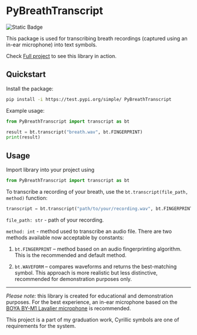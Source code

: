 # PyBreathTranscript
![Static Badge](https://img.shields.io/badge/testpypi-0.1.0-blue?link=https%3A%2F%2Ftest.pypi.org%2Fproject%2FPyBreathTranscript%2F0.1.0a1%2F)


This package is used for transcribing breath recordings (captured using an in-ear microphone) into text symbols.

Check [Full project](https://github.com/ilya-shlom/breathing-analysis) to see this library in action.

## Quickstart

Install the package:

```bash
pip install -i https://test.pypi.org/simple/ PyBreathTranscript
```

Example usage:

```python
from PyBreathTranscript import transcript as bt

result = bt.transcript("breath.wav", bt.FINGERPRINT)
print(result)
```

## Usage

Import library into your project using

```python
from PyBreathTranscript import transcript as bt
```

To transcribe a recording of your breath, use the `bt.transcript(file_path, method)` function:

```python
transcript = bt.transcript("path/to/your/recording.wav", bt.FINGERPRINT)
```

`file_path: str` - path of your recording.

`method: int` - method used to transcribe an audio file. There are two methods available now acceptable by constants:

1. `bt.FINGERPRINT` – method based on an audio fingerprinting algorithm. This is the recommended and default method.

2. `bt.WAVEFORM` – compares waveforms and returns the best-matching symbol. This approach is more realistic but less distinctive, recommended for demonstration purposes only.

_______
_Please note:_ this library is created for educational and demonstration purposes. For the best experience, an in-ear microphone based on the [BOYA BY-M1 Lavalier microphone](https://www.boyamic.com/product/lavalier-microphone-by-m1) is recommended.

This project is a part of my graduation work, Cyrillic symbols are one of requirements for the system.
